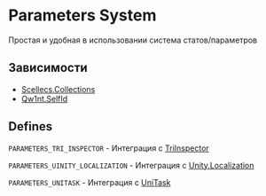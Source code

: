 # Parameters System
Простая и удобная в использовании система статов/параметров

## Зависимости 
 - [Scellecs.Collections](https://github.com/scellecs/collections)
 - [Qw1nt.SelfId](https://github.com/Qw1nt/unity.self-id)

## Defines
``PARAMETERS_TRI_INSPECTOR`` - Интеграция с [TriInspector](https://github.com/codewriter-packages/Tri-Inspector)

``PARAMETERS_UINITY_LOCALIZATION`` - Интеграция с [Unity.Localization](https://docs.unity3d.com/Packages/com.unity.localization@1.5/manual/index.html)

```PARAMETERS_UNITASK``` - Интеграция с [UniTask](https://github.com/Cysharp/UniTask)